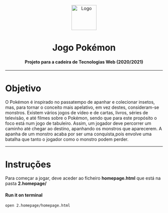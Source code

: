 <p align="center">
    <img src="https://e7.pngegg.com/pngimages/978/632/png-clipart-pokemon-pokemon.png" alt="Logo" width="80" height="80">
</p>

# <h1 align="center">Jogo Pokémon</h1>
<h4 align="center">Projeto para a cadeira de Tecnologias Web (2020/2021)</h4>

<hr>

# Objetivo
O Pokémon é inspirado no passatempo de apanhar e colecionar insetos, mas, para tornar o conceito mais apelativo, em vez destes, consideram-se monstros. Existem vários jogos de vídeo e de cartas, livros, séries de televisão, e até filmes sobre o Pokémon, sendo que para este propósito o foco está num jogo de tabuleiro.
Assim, um jogador deve percorrer um caminho até chegar ao destino, apanhando os monstros que aparecerem. A apanha de um monstro acaba por ser uma conquista,pois envolve uma batalha que tanto o jogador como o monstro podem perder. 

<hr>

# Instruções 

Para começar a jogar, deve aceder ao ficheiro **homepage.html** que está na pasta **2.homepage/**

#### **Run it on terminal** 
```bash
open 2.homepage/homepage.html
```

